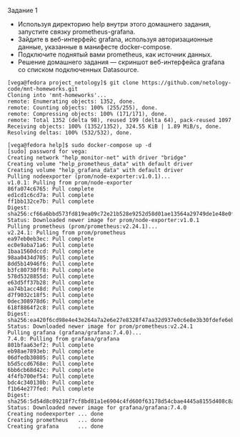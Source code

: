 Задание 1

- Используя директорию help внутри этого домашнего задания, запустите связку prometheus-grafana.
- Зайдите в веб-интерфейс grafana, используя авторизационные данные, указанные в манифесте docker-compose.
- Подключите поднятый вами prometheus, как источник данных.
- Решение домашнего задания — скриншот веб-интерфейса grafana со списком подключенных Datasource.

```
[vega@fedora project_netology]$ git clone https://github.com/netology-code/mnt-homeworks.git
Cloning into 'mnt-homeworks'...
remote: Enumerating objects: 1352, done.
remote: Counting objects: 100% (255/255), done.
remote: Compressing objects: 100% (171/171), done.
remote: Total 1352 (delta 98), reused 199 (delta 64), pack-reused 1097
Receiving objects: 100% (1352/1352), 324.55 KiB | 1.89 MiB/s, done.
Resolving deltas: 100% (532/532), done.

[vega@fedora help]$ sudo docker-compose up -d
[sudo] password for vega: 
Creating network "help_monitor-net" with driver "bridge"
Creating volume "help_prometheus_data" with default driver
Creating volume "help_grafana_data" with default driver
Pulling nodeexporter (prom/node-exporter:v1.0.1)...
v1.0.1: Pulling from prom/node-exporter
86fa074c6765: Pull complete
ed1cd1c6cd7a: Pull complete
ff1bb132ce7b: Pull complete
Digest: sha256:cf66a6bbd573fd819ea09c72e21b528e9252d58d01ae13564a29749de1e48e0f
Status: Downloaded newer image for prom/node-exporter:v1.0.1
Pulling prometheus (prom/prometheus:v2.24.1)...
v2.24.1: Pulling from prom/prometheus
ea97eb0eb3ec: Pull complete
ec0e9aba71a6: Pull complete
1baa1560dccd: Pull complete
98aa0434d705: Pull complete
8dd5b14946f6: Pull complete
b3fc80730ff8: Pull complete
578d5328855d: Pull complete
e63d5ff37b28: Pull complete
aa74b1acc48d: Pull complete
d7f9032c18f5: Pull complete
0dec308978d6: Pull complete
618f8864f2c8: Pull complete
Digest: sha256:ea420f6cd98e4e43e264a7a2e6e27e8328f47aa32d937e0c6e8e3b30fdefe6eb
Status: Downloaded newer image for prom/prometheus:v2.24.1
Pulling grafana (grafana/grafana:7.4.0)...
7.4.0: Pulling from grafana/grafana
801bfaa63ef2: Pull complete
eb98ae7893eb: Pull complete
06dfedb30805: Pull complete
b5d5ccd6768e: Pull complete
6bb6cb68d42c: Pull complete
4f4fb700ef54: Pull complete
bdc4c340130b: Pull complete
f1b64e277fed: Pull complete
Digest: sha256:5d54d8c09218f7cf8bd81a1e6904c4fd600f63178d54cbae4445a8155d408c8a
Status: Downloaded newer image for grafana/grafana:7.4.0
Creating nodeexporter ... done
Creating prometheus   ... done
Creating grafana      ... done
```

